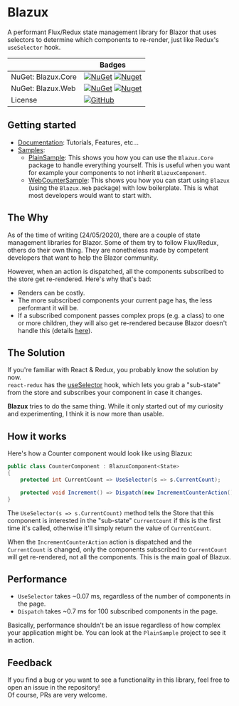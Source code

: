 # Blazux

A performant Flux/Redux state management library for Blazor that uses selectors to determine which components to re-render, just like Redux's `useSelector` hook.

|                    | Badges                                                                                                                                                                                                         |
| ------------------ | -------------------------------------------------------------------------------------------------------------------------------------------------------------------------------------------------------------- |
| NuGet: Blazux.Core | [![NuGet](https://img.shields.io/nuget/v/Blazux.Core.svg)](https://www.nuget.org/packages/Blazux.Core) [![Nuget](https://img.shields.io/nuget/dt/Blazux.Core.svg)](https://www.nuget.org/packages/Blazux.Core) |
| NuGet: Blazux.Web  | [![NuGet](https://img.shields.io/nuget/v/Blazux.Web.svg)](https://www.nuget.org/packages/Blazux.Web) [![Nuget](https://img.shields.io/nuget/dt/Blazux.Web.svg)](https://www.nuget.org/packages/Blazux.Web)     |
| License            | [![GitHub](https://img.shields.io/github/license/zHaytam/DynamicExpressions.svg)](https://github.com/zHaytam/DynamicExpressions)                                                                               |

## Getting started

- [Documentation](https://github.com/zHaytam/Blazux/wiki): Tutorials, Features, etc...
- [Samples](https://github.com/zHaytam/Blazux/tree/master/samples):
  - [PlainSample](https://github.com/zHaytam/Blazux/tree/master/samples/PlainSample): This shows you how you can use the `Blazux.Core` package to handle everything yourself. This is useful when you want for example your components to not inherit `BlazuxComponent`.
  - [WebCounterSample](https://github.com/zHaytam/Blazux/tree/master/samples/WebCounterSample): This shows you how you can start using `Blazux` (using the `Blazux.Web` package) with low boilerplate. This is what most developers would want to start with.

## The Why

As of the time of writing (24/05/2020), there are a couple of state management libraries for Blazor. Some of them try to follow Flux/Redux, others do their own thing. They are nonetheless made by competent developers that want to help the Blazor community.

However, when an action is dispatched, all the components subscribed to the store get re-rendered. Here's why that's bad:

- Renders can be costly.
- The more subscribed components your current page has, the less performant it will be.
- If a subscribed component passes complex props (e.g. a class) to one or more children, they will also get re-rendered because Blazor doesn't handle this (details [here](https://docs.microsoft.com/en-us/aspnet/core/blazor/lifecycle?view=aspnetcore-3.1#after-parameters-are-set)).

## The Solution

If you're familiar with React & Redux, you probably know the solution by now.  
`react-redux` has the [useSelector](https://react-redux.js.org/api/hooks#useselector) hook, which lets you grab a "sub-state" from the store and subscribes your component in case it changes.

**Blazux** tries to do the same thing. While it only started out of my curiosity and experimenting, I think it is now more than usable.

## How it works

Here's how a Counter component would look like using Blazux:

```cs
public class CounterComponent : BlazuxComponent<State>
{
    protected int CurrentCount => UseSelector(s => s.CurrentCount);

    protected void Increment() => Dispatch(new IncrementCounterAction());
}
```

The `UseSelector(s => s.CurrentCount)` method tells the Store that this component is interested in the "sub-state" `CurrentCount` if this is the first time it's called, otherwise it'll simply return the value of `CurrentCount`.

When the `IncrementCounterAction` action is dispatched and the `CurrentCount` is changed, only the components subscribed to `CurrentCount` will get re-rendered, not all the components. This is the main goal of Blazux.

## Performance

- `UseSelector` takes ~0.07 ms, regardless of the number of components in the page.
- `Dispatch` takes ~0.7 ms for 100 subscribed components in the page.

Basically, performance shouldn't be an issue regardless of how complex your application might be. You can look at the `PlainSample` project to see it in action.

## Feedback
If you find a bug or you want to see a functionality in this library, feel free to open an issue in the repository!  
Of course, PRs are very welcome.
